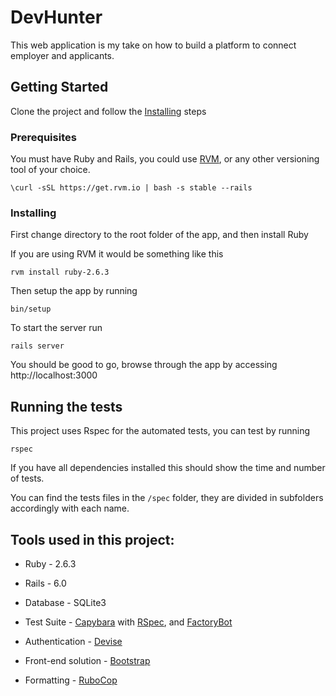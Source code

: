 # DevHunter

This web application is my take on how to build a platform to connect employer and applicants.

## Getting Started

Clone the project and follow the [Installing](#Installing) steps 

### Prerequisites

You must have Ruby and Rails, you could use [RVM](https://github.com/rvm/rvm), or any other versioning tool of your choice.

```
\curl -sSL https://get.rvm.io | bash -s stable --rails
```

### Installing

First change directory to the root folder of the app, and then install Ruby

If you are using RVM it would be something like this

```
rvm install ruby-2.6.3
```

Then setup the app by running

```
bin/setup
```

To start the server run

```
rails server
```

You should be good to go, browse through the app by accessing http://localhost:3000

## Running the tests

This project uses Rspec for the automated tests, you can test by running

```
rspec
```

If you have all dependencies installed this should show the time and number of tests.

You can find the tests files in the `/spec` folder, they are divided in subfolders accordingly with each name.

## Tools used in this project:

- Ruby - 2.6.3

- Rails - 6.0

- Database - SQLite3

- Test Suite - [Capybara](https://github.com/teamcapybara/capybara) with [RSpec](https://github.com/rspec/rspec-rails), and [FactoryBot](https://github.com/thoughtbot/factory_bot_rails)

- Authentication - [Devise](https://github.com/plataformatec/devise)

- Front-end solution - [Bootstrap](https://getbootstrap.com/)

- Formatting - [RuboCop](https://github.com/rubocop-hq/rubocop)
